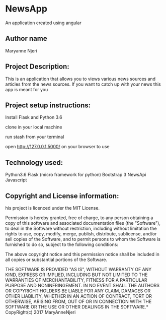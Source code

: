 # NewsApp
 An application created using angular

## Author name
Maryanne Njeri



## Project Description:
This is an application that allows you to views various news sources and articles from the news sources. If you want to catch up with your news this app is meant for you



## Project setup instructions:
Install Flask and Python 3.6

clone in your local machine

run stash from your terminal

open http://127.0.0.1:5000/ on your browser to use

## Technology used:
Python3.6
Flask (micro framework for python)
Bootstrap 3
NewsApi Javascript




## Copyright and License information:
his project is licenced under the MIT License.

Permission is hereby granted, free of charge, to any person obtaining a copy of this software and associated documentation files (the "Software"), to deal in the Software without restriction, including without limitation the rights to use, copy, modify, merge, publish, distribute, sublicense, and/or sell copies of the Software, and to permit persons to whom the Software is furnished to do so, subject to the following conditions:

The above copyright notice and this permission notice shall be included in all copies or substantial portions of the Software.

THE SOFTWARE IS PROVIDED "AS IS", WITHOUT WARRANTY OF ANY KIND, EXPRESS OR IMPLIED, INCLUDING BUT NOT LIMITED TO THE WARRANTIES OF MERCHANTABILITY, FITNESS FOR A PARTICULAR PURPOSE AND NONINFRINGEMENT. IN NO EVENT SHALL THE AUTHORS OR COPYRIGHT HOLDERS BE LIABLE FOR ANY CLAIM, DAMAGES OR OTHER LIABILITY, WHETHER IN AN ACTION OF CONTRACT, TORT OR OTHERWISE, ARISING FROM, OUT OF OR IN CONNECTION WITH THE SOFTWARE OR THE USE OR OTHER DEALINGS IN THE SOFTWARE.* CopyRight(c) 2017 MaryAnneNjeri
